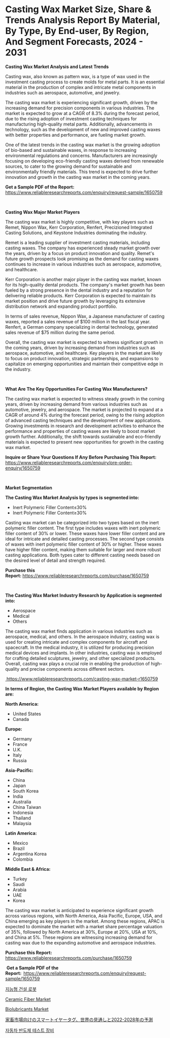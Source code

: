 <p><h1>Casting Wax Market Size, Share & Trends Analysis Report By Material, By Type, By End-user, By Region, And Segment Forecasts, 2024 - 2031</h1></p><p><strong>Casting Wax Market Analysis and Latest Trends</strong></p>
<p><p>Casting wax, also known as pattern wax, is a type of wax used in the investment casting process to create molds for metal parts. It is an essential material in the production of complex and intricate metal components in industries such as aerospace, automotive, and jewelry.</p><p>The casting wax market is experiencing significant growth, driven by the increasing demand for precision components in various industries. The market is expected to grow at a CAGR of 8.3% during the forecast period, due to the rising adoption of investment casting techniques for manufacturing high-quality metal parts. Additionally, advancements in technology, such as the development of new and improved casting waxes with better properties and performance, are fueling market growth.</p><p>One of the latest trends in the casting wax market is the growing adoption of bio-based and sustainable waxes, in response to increasing environmental regulations and concerns. Manufacturers are increasingly focusing on developing eco-friendly casting waxes derived from renewable sources, to cater to the growing demand for sustainable and environmentally friendly materials. This trend is expected to drive further innovation and growth in the casting wax market in the coming years.</p></p>
<p><strong>Get a Sample PDF of the Report:&nbsp;</strong> <a href="https://www.reliableresearchreports.com/enquiry/request-sample/1650759">https://www.reliableresearchreports.com/enquiry/request-sample/1650759</a></p>
<p>&nbsp;</p>
<p><strong>Casting Wax Major Market Players</strong></p>
<p><p>The casting wax market is highly competitive, with key players such as Remet, Nippon Wax, Kerr Corporation, Renfert, Precizioned Integrated Casting Solutions, and Keystone Industries dominating the industry.</p><p>Remet is a leading supplier of investment casting materials, including casting waxes. The company has experienced steady market growth over the years, driven by a focus on product innovation and quality. Remet's future growth prospects look promising as the demand for casting waxes continues to increase in various industries such as aerospace, automotive, and healthcare.</p><p>Kerr Corporation is another major player in the casting wax market, known for its high-quality dental products. The company's market growth has been fueled by a strong presence in the dental industry and a reputation for delivering reliable products. Kerr Corporation is expected to maintain its market position and drive future growth by leveraging its extensive distribution network and expanding product portfolio.</p><p>In terms of sales revenue, Nippon Wax, a Japanese manufacturer of casting waxes, reported a sales revenue of $100 million in the last fiscal year. Renfert, a German company specializing in dental technology, generated sales revenue of $75 million during the same period.</p><p>Overall, the casting wax market is expected to witness significant growth in the coming years, driven by increasing demand from industries such as aerospace, automotive, and healthcare. Key players in the market are likely to focus on product innovation, strategic partnerships, and expansions to capitalize on emerging opportunities and maintain their competitive edge in the industry.</p></p>
<p>&nbsp;</p>
<p><strong>What Are The Key Opportunities For Casting Wax Manufacturers?</strong></p>
<p><p>The casting wax market is expected to witness steady growth in the coming years, driven by increasing demand from various industries such as automotive, jewelry, and aerospace. The market is projected to expand at a CAGR of around 4% during the forecast period, owing to the rising adoption of advanced casting techniques and the development of new applications. Growing investments in research and development activities to enhance the performance and properties of casting waxes are likely to boost market growth further. Additionally, the shift towards sustainable and eco-friendly materials is expected to present new opportunities for growth in the casting wax market.</p></p>
<p><strong>Inquire or Share Your Questions If Any Before Purchasing This Report:</strong> <a href="https://www.reliableresearchreports.com/enquiry/pre-order-enquiry/1650759">https://www.reliableresearchreports.com/enquiry/pre-order-enquiry/1650759</a></p>
<p>&nbsp;</p>
<p><strong>Market Segmentation</strong></p>
<p><strong>The Casting Wax Market Analysis by types is segmented into:</strong></p>
<p><ul><li>Inert Polymeric Filler Content≤30%</li><li>Inert Polymeric Filler Content≥30%</li></ul></p>
<p><p>Casting wax market can be categorized into two types based on the inert polymeric filler content. The first type includes waxes with inert polymeric filler content of 30% or lower. These waxes have lower filler content and are ideal for intricate and detailed casting processes. The second type consists of waxes with inert polymeric filler content of 30% or higher. These waxes have higher filler content, making them suitable for larger and more robust casting applications. Both types cater to different casting needs based on the desired level of detail and strength required.</p></p>
<p><strong>Purchase this Report:&nbsp;</strong><a href="https://www.reliableresearchreports.com/purchase/1650759">https://www.reliableresearchreports.com/purchase/1650759</a></p>
<p>&nbsp;</p>
<p><strong>The Casting Wax Market Industry Research by Application is segmented into:</strong></p>
<p><ul><li>Aerospace</li><li>Medical</li><li>Others</li></ul></p>
<p><p>The casting wax market finds application in various industries such as aerospace, medical, and others. In the aerospace industry, casting wax is used for creating intricate and complex components for aircraft and spacecraft. In the medical industry, it is utilized for producing precision medical devices and implants. In other industries, casting wax is employed for crafting detailed sculptures, jewelry, and other specialized products. Overall, casting wax plays a crucial role in enabling the production of high-quality and precise components across different sectors.</p></p>
<p><a href="https://www.reliableresearchreports.com/casting-wax-market-r1650759">&nbsp;https://www.reliableresearchreports.com/casting-wax-market-r1650759</a></p>
<p><strong>In terms of Region, the Casting Wax Market Players available by Region are:</strong></p>
<p>
    <p> <strong> North America: </strong>
        <ul>
            <li>United States</li>
            <li>Canada</li>
        </ul>
        </p> 
    <p> <strong> Europe: </strong>
        <ul>
            <li>Germany</li>
            <li>France</li>
            <li>U.K.</li>
            <li>Italy</li>
            <li>Russia</li>
        </ul>
        </p> 
    <p> <strong> Asia-Pacific: </strong>
        <ul>
            <li>China</li>
            <li>Japan</li>
            <li>South Korea</li>
            <li>India</li>
            <li>Australia</li>
            <li>China Taiwan</li>
            <li>Indonesia</li>
            <li>Thailand</li>
            <li>Malaysia</li>
        </ul>
        </p> 
    <p> <strong> Latin America: </strong>
        <ul>
            <li>Mexico</li>
            <li>Brazil</li>
            <li>Argentina Korea</li>
            <li>Colombia</li>
        </ul>
        </p> 
    <p> <strong> Middle East & Africa: </strong>
        <ul>
            <li>Turkey</li>
            <li>Saudi</li>
            <li>Arabia</li>
            <li>UAE</li>
            <li>Korea</li>
        </ul>
    </p>
    </p>
<p><p>The casting wax market is anticipated to experience significant growth across various regions, with North America, Asia Pacific, Europe, USA, and China emerging as key players in the market. Among these regions, APAC is expected to dominate the market with a market share percentage valuation of 35%, followed by North America at 30%, Europe at 20%, USA at 10%, and China at 5%. These regions are witnessing increasing demand for casting wax due to the expanding automotive and aerospace industries.</p></p>
<p><strong>Purchase this Report: </strong><a href="https://www.reliableresearchreports.com/purchase/1650759">https://www.reliableresearchreports.com/purchase/1650759</a></p>
<p>&nbsp;<strong>Get a Sample PDF of the Report:&nbsp;&nbsp;</strong><a href="https://www.reliableresearchreports.com/enquiry/request-sample/1650759">https://www.reliableresearchreports.com/enquiry/request-sample/1650759</a></p>
<p><strong></strong></p>
<p><p><a href="https://github.com/nicholasellison0076890/Market-Research-Report-List-1/blob/main/4619705118434.md">지능형 건설 로봇</a></p><p><a href="https://github.com/lubmix/Market-Research-Report-List-3/blob/main/ceramic-fiber-market.md">Ceramic Fiber Market</a></p><p><a href="https://github.com/Hazelklievgspy6vdcsmu106w/Market-Research-Report-List-3/blob/main/biolubricants-market.md">Biolubricants Market</a></p><p><a href="https://github.com/KenyonJohns/Market-Research-Report-List-1/blob/main/4991834130362.md">家畜市場向けのスマートイヤータグ、世界の見通しと2022-2028年の予測</a></p><p><a href="https://github.com/TobyKub4685/Market-Research-Report-List-2/blob/main/7021703118433.md">자동차 반도체 테스트 장비</a></p></p>